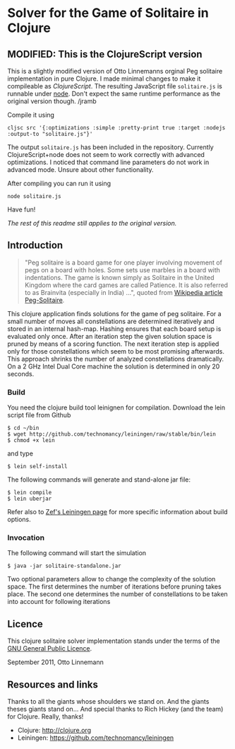 # Solver for the Game of Solitaire in Clojure

## MODIFIED: This is the ClojureScript version
This is a slightly modified version of Otto Linnemanns orginal Peg solitaire
implementation in pure Clojure. I made minimal changes to make it
compileable as _ClojureScript_. The resulting JavaScript file `solitaire.js`
is runnable under [node](http://nodejs.org). Don't expect the same
runtime performance as the original version though. /jramb

Compile it using

    cljsc src '{:optimizations :simple :pretty-print true :target :nodejs :output-to "solitaire.js"}'

The output `solitaire.js` has been included in the repository. Currently ClojureScript+node
does not seem to work correctly with advanced optimizations. I noticed that command line parameters
do not work in advanced mode. Unsure about other functionality.

After compiling you can run it using

    node solitaire.js

Have fun!

*The rest of this readme still applies to the original version.*

## Introduction

> "Peg solitaire is  a board game for one player  involving movement of pegs
on a board with holes. Some sets  use marbles in a board with indentations.
The game is known simply as Solitaire  in the United Kingdom where the card
games are called Patience. It is  also referred to as Brainvita (especially
in India) ...", quoted from [Wikipedia article Peg-Solitaire](http://en.wikipedia.org/wiki/Peg_solitaire).

This clojure application finds solutions for the game of peg solitaire. For
a small number  of moves all constellations are  determined iteratively and
stored in  an internal hash-map. Hashing  ensures that each board  setup is
evaluated only  once. After an iteration  step the given solution  space is
pruned by means  of a scoring function. The next  iteration step is applied
only for those  constellations which seem to be  most promising afterwards.
This approach  shrinks the number of  analyzed constellations dramatically.
On a 2  GHz Intel Dual Core  machine the solution is determined  in only 20
seconds.

### Build

You need  the clojure build  tool leinignen for  compilation. Download
the lein script file from Github

    $ cd ~/bin
    $ wget http://github.com/technomancy/leiningen/raw/stable/bin/lein
    $ chmod +x lein

and type

    $ lein self-install

The following commands will generate and stand-alone jar file:

    $ lein compile
    $ lein uberjar

Refer also to [Zef's Leiningen page](http://zef.me/2470/building-clojure-projects-with-leiningen) for more specific information about build options.


### Invocation
The following  command will start the simulation

    $ java -jar solitaire-standalone.jar 

Two  optional parameters  allow to  change the  complexity of  the solution
space. The first  determines the number of iterations  before pruning takes
place. The second  one determines the number of constellations  to be taken
into account for following iterations

## Licence
This clojure solitaire solver implementation stands under the terms of the
[GNU General Public Licence](http://www.gnu.org/licenses/gpl.html).

September 2011, Otto Linnemann

## Resources and links
Thanks to all the giants whose shoulders we stand on. And the giants theses giants stand on...
And special thanks to Rich Hickey (and the team) for Clojure. Really, thanks!

* Clojure: http://clojure.org
* Leiningen: https://github.com/technomancy/leiningen

